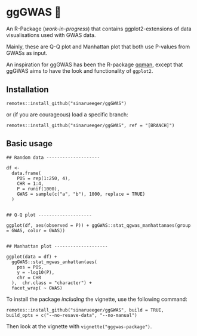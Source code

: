 # ggGWAS 🚧

An R-Package (*work-in-progress*) that contains ggplot2-extensions of data visualisations used with GWAS data. 

Mainly, these are Q-Q plot and Manhattan plot that both use P-values from GWASs as input. 

An inspiration for ggGWAS has been the R-package [qqman](http://www.gettinggeneticsdone.com/2014/05/qqman-r-package-for-qq-and-manhattan-plots-for-gwas-results.html), except that ggGWAS aims to have the look and functionality of `ggplot2`.

## Installation
```
remotes::install_github("sinarueeger/ggGWAS")
```
or (if you are courageous) load a specific branch:
```
remotes::install_github("sinarueeger/ggGWAS", ref = "[BRANCH]")
```


## Basic usage

```
## Random data --------------------

df <-
  data.frame(
    POS = rep(1:250, 4),
    CHR = 1:4,
    P = runif(1000),
    GWAS = sample(c("a", "b"), 1000, replace = TRUE)
  )


## Q-Q plot --------------------

ggplot(df, aes(observed = P)) + ggGWAS::stat_qgwas_manhattanaes(group = GWAS, color = GWAS))


## Manhattan plot --------------------

ggplot(data = df) +
  ggGWAS::stat_mgwas_anhattan(aes(
    pos = POS,
    y = -log10(P),
    chr = CHR
  ),  chr.class = "character") +
  facet_wrap( ~ GWAS)

```


To install the package *including* the vignette, use the following command:

```
remotes::install_github("sinarueeger/ggGWAS", build = TRUE, 
build_opts = c("--no-resave-data", "--no-manual")
```

Then look at the vignette with `vignette("gggwas-package")`.
